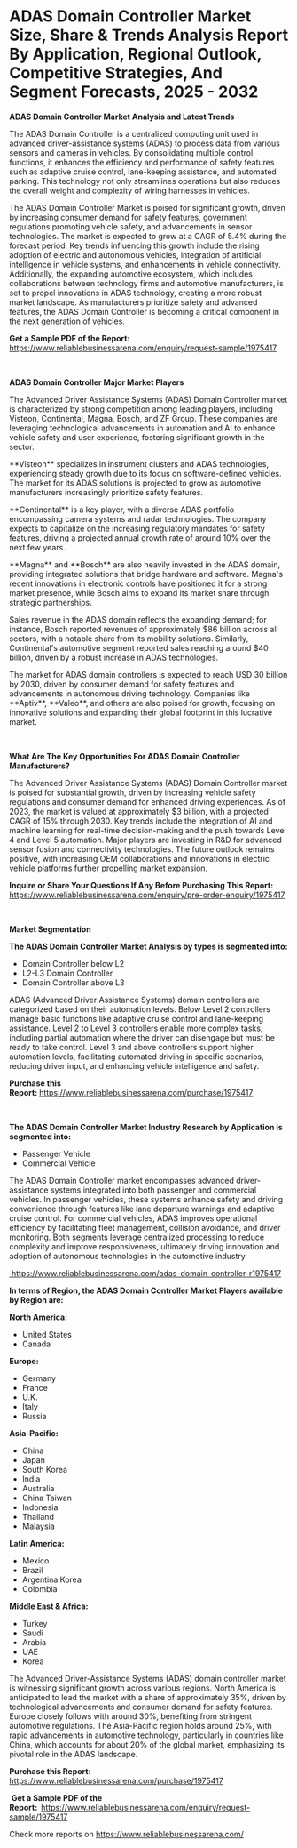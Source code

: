 <p><h1>ADAS Domain Controller Market Size, Share & Trends Analysis Report By Application, Regional Outlook, Competitive Strategies, And Segment Forecasts, 2025 - 2032</h1></p><p><strong>ADAS Domain Controller Market Analysis and Latest Trends</strong></p>
<p><p>The ADAS Domain Controller is a centralized computing unit used in advanced driver-assistance systems (ADAS) to process data from various sensors and cameras in vehicles. By consolidating multiple control functions, it enhances the efficiency and performance of safety features such as adaptive cruise control, lane-keeping assistance, and automated parking. This technology not only streamlines operations but also reduces the overall weight and complexity of wiring harnesses in vehicles.</p><p>The ADAS Domain Controller Market is poised for significant growth, driven by increasing consumer demand for safety features, government regulations promoting vehicle safety, and advancements in sensor technologies. The market is expected to grow at a CAGR of 5.4% during the forecast period. Key trends influencing this growth include the rising adoption of electric and autonomous vehicles, integration of artificial intelligence in vehicle systems, and enhancements in vehicle connectivity. Additionally, the expanding automotive ecosystem, which includes collaborations between technology firms and automotive manufacturers, is set to propel innovations in ADAS technology, creating a more robust market landscape. As manufacturers prioritize safety and advanced features, the ADAS Domain Controller is becoming a critical component in the next generation of vehicles.</p></p>
<p><strong>Get a Sample PDF of the Report:&nbsp;</strong> <a href="https://www.reliablebusinessarena.com/enquiry/request-sample/1975417?utm_campaign=2793&utm_medium=2&utm_source=Github&utm_content=ia&utm_term=06042025&utm_id=adas-domain-controller">https://www.reliablebusinessarena.com/enquiry/request-sample/1975417</a></p>
<p>&nbsp;</p>
<p><strong>ADAS Domain Controller Major Market Players</strong></p>
<p><p>The Advanced Driver Assistance Systems (ADAS) Domain Controller market is characterized by strong competition among leading players, including Visteon, Continental, Magna, Bosch, and ZF Group. These companies are leveraging technological advancements in automation and AI to enhance vehicle safety and user experience, fostering significant growth in the sector.</p><p>**Visteon** specializes in instrument clusters and ADAS technologies, experiencing steady growth due to its focus on software-defined vehicles. The market for its ADAS solutions is projected to grow as automotive manufacturers increasingly prioritize safety features.</p><p>**Continental** is a key player, with a diverse ADAS portfolio encompassing camera systems and radar technologies. The company expects to capitalize on the increasing regulatory mandates for safety features, driving a projected annual growth rate of around 10% over the next few years.</p><p>**Magna** and **Bosch** are also heavily invested in the ADAS domain, providing integrated solutions that bridge hardware and software. Magna's recent innovations in electronic controls have positioned it for a strong market presence, while Bosch aims to expand its market share through strategic partnerships.</p><p>Sales revenue in the ADAS domain reflects the expanding demand; for instance, Bosch reported revenues of approximately $86 billion across all sectors, with a notable share from its mobility solutions. Similarly, Continental's automotive segment reported sales reaching around $40 billion, driven by a robust increase in ADAS technologies.</p><p>The market for ADAS domain controllers is expected to reach USD 30 billion by 2030, driven by consumer demand for safety features and advancements in autonomous driving technology. Companies like **Aptiv**, **Valeo**, and others are also poised for growth, focusing on innovative solutions and expanding their global footprint in this lucrative market.</p></p>
<p>&nbsp;</p>
<p><strong>What Are The Key Opportunities For ADAS Domain Controller Manufacturers?</strong></p>
<p><p>The Advanced Driver Assistance Systems (ADAS) Domain Controller market is poised for substantial growth, driven by increasing vehicle safety regulations and consumer demand for enhanced driving experiences. As of 2023, the market is valued at approximately $3 billion, with a projected CAGR of 15% through 2030. Key trends include the integration of AI and machine learning for real-time decision-making and the push towards Level 4 and Level 5 automation. Major players are investing in R&D for advanced sensor fusion and connectivity technologies. The future outlook remains positive, with increasing OEM collaborations and innovations in electric vehicle platforms further propelling market expansion.</p></p>
<p><strong>Inquire or Share Your Questions If Any Before Purchasing This Report:</strong> <a href="https://www.reliablebusinessarena.com/enquiry/pre-order-enquiry/1975417?utm_campaign=2793&utm_medium=2&utm_source=Github&utm_content=ia&utm_term=06042025&utm_id=adas-domain-controller">https://www.reliablebusinessarena.com/enquiry/pre-order-enquiry/1975417</a></p>
<p>&nbsp;</p>
<p><strong>Market Segmentation</strong></p>
<p><strong>The ADAS Domain Controller Market Analysis by types is segmented into:</strong></p>
<p><ul><li>Domain Controller below L2</li><li>L2-L3 Domain Controller</li><li>Domain Controller above L3</li></ul></p>
<p><p>ADAS (Advanced Driver Assistance Systems) domain controllers are categorized based on their automation levels. Below Level 2 controllers manage basic functions like adaptive cruise control and lane-keeping assistance. Level 2 to Level 3 controllers enable more complex tasks, including partial automation where the driver can disengage but must be ready to take control. Level 3 and above controllers support higher automation levels, facilitating automated driving in specific scenarios, reducing driver input, and enhancing vehicle intelligence and safety.</p></p>
<p><strong>Purchase this Report:&nbsp;</strong><a href="https://www.reliablebusinessarena.com/purchase/1975417?utm_campaign=2793&utm_medium=2&utm_source=Github&utm_content=ia&utm_term=06042025&utm_id=adas-domain-controller">https://www.reliablebusinessarena.com/purchase/1975417</a></p>
<p>&nbsp;</p>
<p><strong>The ADAS Domain Controller Market Industry Research by Application is segmented into:</strong></p>
<p><ul><li>Passenger Vehicle</li><li>Commercial Vehicle</li></ul></p>
<p><p>The ADAS Domain Controller market encompasses advanced driver-assistance systems integrated into both passenger and commercial vehicles. In passenger vehicles, these systems enhance safety and driving convenience through features like lane departure warnings and adaptive cruise control. For commercial vehicles, ADAS improves operational efficiency by facilitating fleet management, collision avoidance, and driver monitoring. Both segments leverage centralized processing to reduce complexity and improve responsiveness, ultimately driving innovation and adoption of autonomous technologies in the automotive industry.</p></p>
<p><a href="https://www.reliablebusinessarena.com/adas-domain-controller-r1975417?utm_campaign=2793&utm_medium=2&utm_source=Github&utm_content=ia&utm_term=06042025&utm_id=adas-domain-controller">&nbsp;https://www.reliablebusinessarena.com/adas-domain-controller-r1975417</a></p>
<p><strong>In terms of Region, the ADAS Domain Controller Market Players available by Region are:</strong></p>
<p>
    <p> <strong> North America: </strong>
        <ul>
            <li>United States</li>
            <li>Canada</li>
        </ul>
        </p> 
    <p> <strong> Europe: </strong>
        <ul>
            <li>Germany</li>
            <li>France</li>
            <li>U.K.</li>
            <li>Italy</li>
            <li>Russia</li>
        </ul>
        </p> 
    <p> <strong> Asia-Pacific: </strong>
        <ul>
            <li>China</li>
            <li>Japan</li>
            <li>South Korea</li>
            <li>India</li>
            <li>Australia</li>
            <li>China Taiwan</li>
            <li>Indonesia</li>
            <li>Thailand</li>
            <li>Malaysia</li>
        </ul>
        </p> 
    <p> <strong> Latin America: </strong>
        <ul>
            <li>Mexico</li>
            <li>Brazil</li>
            <li>Argentina Korea</li>
            <li>Colombia</li>
        </ul>
        </p> 
    <p> <strong> Middle East & Africa: </strong>
        <ul>
            <li>Turkey</li>
            <li>Saudi</li>
            <li>Arabia</li>
            <li>UAE</li>
            <li>Korea</li>
        </ul>
    </p>
    </p>
<p><p>The Advanced Driver-Assistance Systems (ADAS) domain controller market is witnessing significant growth across various regions. North America is anticipated to lead the market with a share of approximately 35%, driven by technological advancements and consumer demand for safety features. Europe closely follows with around 30%, benefiting from stringent automotive regulations. The Asia-Pacific region holds around 25%, with rapid advancements in automotive technology, particularly in countries like China, which accounts for about 20% of the global market, emphasizing its pivotal role in the ADAS landscape.</p></p>
<p><strong>Purchase this Report: </strong><a href="https://www.reliablebusinessarena.com/purchase/1975417?utm_campaign=2793&utm_medium=2&utm_source=Github&utm_content=ia&utm_term=06042025&utm_id=adas-domain-controller">https://www.reliablebusinessarena.com/purchase/1975417</a></p>
<p>&nbsp;<strong>Get a Sample PDF of the Report:&nbsp;&nbsp;</strong><a href="https://www.reliablebusinessarena.com/enquiry/request-sample/1975417?utm_campaign=2793&utm_medium=2&utm_source=Github&utm_content=ia&utm_term=06042025&utm_id=adas-domain-controller">https://www.reliablebusinessarena.com/enquiry/request-sample/1975417</a></p>
<p><strong></strong></p>
<p>Check more reports on <a href="https://www.reliablebusinessarena.com/?utm_campaign=2793&utm_medium=2&utm_source=Github&utm_content=ia&utm_term=06042025&utm_id=adas-domain-controller">https://www.reliablebusinessarena.com/</a></p>